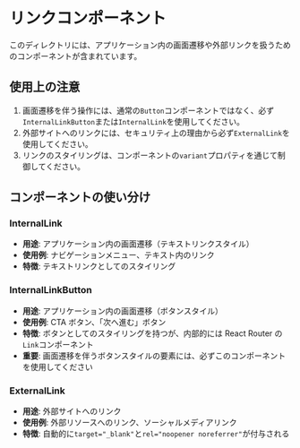 # リンクコンポーネント

このディレクトリには、アプリケーション内の画面遷移や外部リンクを扱うためのコンポーネントが含まれています。

## 使用上の注意

1. 画面遷移を伴う操作には、通常の`Button`コンポーネントではなく、必ず`InternalLinkButton`または`InternalLink`を使用してください。
2. 外部サイトへのリンクには、セキュリティ上の理由から必ず`ExternalLink`を使用してください。
3. リンクのスタイリングは、コンポーネントの`variant`プロパティを通じて制御してください。

## コンポーネントの使い分け

### InternalLink

- **用途**: アプリケーション内の画面遷移（テキストリンクスタイル）
- **使用例**: ナビゲーションメニュー、テキスト内のリンク
- **特徴**: テキストリンクとしてのスタイリング

### InternalLinkButton

- **用途**: アプリケーション内の画面遷移（ボタンスタイル）
- **使用例**: CTA ボタン、「次へ進む」ボタン
- **特徴**: ボタンとしてのスタイリングを持つが、内部的には React Router の`Link`コンポーネント
- **重要**: 画面遷移を伴うボタンスタイルの要素には、必ずこのコンポーネントを使用してください

### ExternalLink

- **用途**: 外部サイトへのリンク
- **使用例**: 外部リソースへのリンク、ソーシャルメディアリンク
- **特徴**: 自動的に`target="_blank"`と`rel="noopener noreferrer"`が付与される
